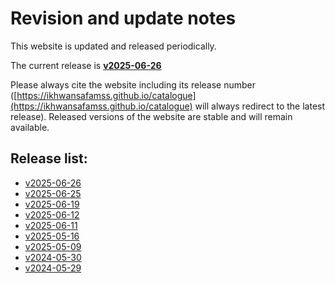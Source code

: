 # Revision and update notes

This website is updated and released periodically. 

The current release is **[v2025-06-26](https://ikhwansafamss.github.io/catalogue/v2025-06-26)**

Please always cite the website including its release number 
([https://ikhwansafamss.github.io/catalogue](https://ikhwansafamss.github.io/catalogue) 
will always redirect to the latest release).
Released versions of the website are stable and will remain available.

## Release list:
<!-- INSERT NEWER VERSION BELOW THIS -->
* [v2025-06-26](https://ikhwansafamss.github.io/catalogue/v2025-06-26)
* [v2025-06-25](https://ikhwansafamss.github.io/catalogue/v2025-06-25)
* [v2025-06-19](https://ikhwansafamss.github.io/catalogue/v2025-06-19)
* [v2025-06-12](https://ikhwansafamss.github.io/catalogue/v2025-06-12)
* [v2025-06-11](https://ikhwansafamss.github.io/catalogue/v2025-06-11)
* [v2025-05-16](https://ikhwansafamss.github.io/catalogue/v2025-05-16)
* [v2025-05-09](https://ikhwansafamss.github.io/catalogue/v2025-05-09)
* [v2024-05-30](https://ikhwansafamss.github.io/catalogue/v2024-05-30)
* [v2024-05-29](https://ikhwansafamss.github.io/catalogue/v2024-05-29)
